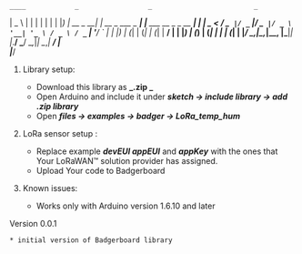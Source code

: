     ____            _                 _                         _ 
   |  _ \          | |               | |                       | |
   | |_) | __ _  __| | __ _  ___ _ __| |__   ___   __ _ _ __ __| |
   |  _ < / _` |/ _` |/ _` |/ _ \ '__| '_ \ / _ \ / _` | '__/ _` |
   | |_) | (_| | (_| | (_| |  __/ |  | |_) | (_) | (_| | | | (_| |
   |____/ \__,_|\__,_|\__, |\___|_|  |_.__/ \___/ \__,_|_|  \__,_|
                       __/ |                                      
                      |___/                                                                                                                            
1. Library setup:
	* Download this library as **_.zip _**
	* Open Arduino and include it under **_sketch -> include library -> add .zip library_**
	* Open **_files -> examples -> badger -> LoRa_temp_hum_**

2. LoRa sensor setup :

	* Replace example **_devEUI appEUI_** and **_appKey_** with the ones that Your LoRaWAN™ solution provider has assigned.  
	* Upload Your code to Badgerboard

3. Known issues:

	* Works only with Arduino version 1.6.10 and later

Version 0.0.1

	* initial version of Badgerboard library



